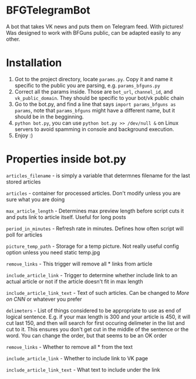 # BFGTelegramBot
A bot that takes VK news and puts them on Telegram feed. With pictures! Was designed to work with BFGuns public, can be adapted
easily to any other. 

# Installation

1. Got to the project directory, locate `params.py`. Copy it and name it specific to the public you are parsing, e.g. `params_bfguns.py`
2. Correct all the params inside. Those are `bot_url`, `channel_id`, and `vk_public_domain`. They should be specific to your bot/vk public chain
3. Go to the bot.py, and find a line that says
```import params_bfguns as params```, note that `params_bfguns` might have a different name, but it should be in the begginning.
4. `python bot.py`, you can use `python bot.py >> /dev/null &` on Linux servers to avoid spamming in console and background execution.
5. Enjoy :)


# Properties inside bot.py

`articles_filename` - is simply a variable that determnes filename for the last stored articles

`articles` - container for processed articles. Don't modify unless you are sure what you are doing

`max_article_length` - Determines max preview length before script cuts it and puts link to article itself. Useful for long posts

`period_in_minutes` - Refresh rate in minutes. Defines how often script will poll for articles

`picture_temp_path` - Storage for a temp picture. Not really useful config option unless you need static temp.jpg

`remove_links` - This trigger will remove all <a>*</a> links from article

`include_article_link` - Trigger to determine whether include link to an actual article or not if the article doesn't fit in max length

`include_article_link_text` - Text of such articles. Can be changed to *More on CNN* or whatever you prefer

`delimeters` - List of things considered to be appropriate to use as end of logical sentence. E.g. if your max length is 300 and 
your article is 450, it will cut last 150, and then will search for first occuring delimeter in the list and cut to it. This ensures
you don't get cut in the middle of the sentence or the word. You can change the order, but that seems to be an OK order

`remove_links` - Whether to remove all <a>*</a> from the text

`include_article_link` - Whether to include link to VK page

`include_article_link_text` - What text to include under the link


